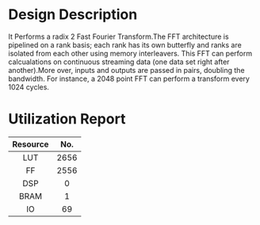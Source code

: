 # Design Description

It Performs a radix 2 Fast Fourier Transform.The FFT architecture is pipelined on a rank basis; each rank has its own butterfly and ranks are isolated from each other using memory interleavers. This FFT can perform calcualations on continuous streaming data (one data set right after another).More over, inputs and outputs are passed in pairs, doubling the bandwidth. For instance, a 2048 point FFT can perform a transform every 1024 cycles.

# Utilization Report

|Resource| No.|
|:---:|:---:|
|LUT|2656|
|FF|2556|
|DSP|0|
|BRAM|1|
|IO|69|